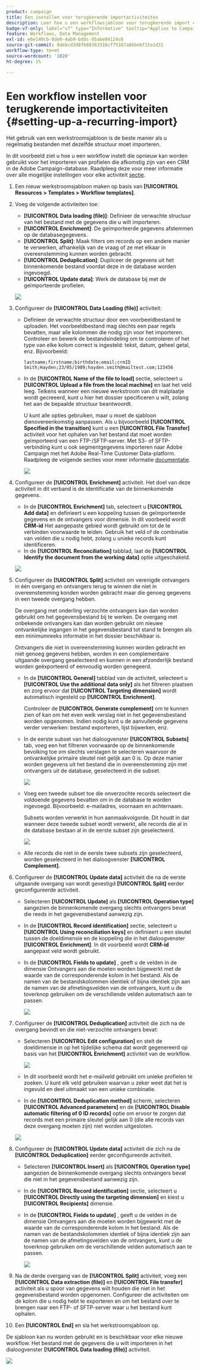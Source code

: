 ```yaml
---
product: campaign
title: Een instellen voor terugkerende importactiviteiten
description: Leer hoe u een workflowsjabloon voor terugkerende import configureert
badge-v7-only: label="v7" type="Informative" tooltip="Applies to Campaign Classic v7 only"
feature: Workflows, Data Management
exl-id: e6e140cb-8de0-4ab9-bddc-95abe04124c6
source-git-commit: 8debcd3d8fb883b3316cf75187a86bebf15a1d31
workflow-type: tm+mt
source-wordcount: '1020'
ht-degree: 1%

---
```


# Een workflow instellen voor terugkerende importactiviteiten {#setting-up-a-recurring-import}



Het gebruik van een werkstroomsjabloon is de beste manier als u regelmatig bestanden met dezelfde structuur moet importeren.

In dit voorbeeld ziet u hoe u een workflow instelt die opnieuw kan worden gebruikt voor het importeren van profielen die afkomstig zijn van een CRM in de Adobe Campaign-database. Raadpleeg deze voor meer informatie over alle mogelijke instellingen voor elke activiteit [sectie](about-activities.md).

1. Een nieuw werkstroomsjabloon maken op basis van **[!UICONTROL Resources > Templates > Workflow templates]**.
1. Voeg de volgende activiteiten toe:

   * **[!UICONTROL Data loading (file)]**: Definieer de verwachte structuur van het bestand met de gegevens die u wilt importeren.
   * **[!UICONTROL Enrichment]**: De geïmporteerde gegevens afstemmen op de databasegegevens.
   * **[!UICONTROL Split]**: Maak filters om records op een andere manier te verwerken, afhankelijk van de vraag of ze met elkaar in overeenstemming kunnen worden gebracht.
   * **[!UICONTROL Deduplication]**: Dupliceer de gegevens uit het binnenkomende bestand voordat deze in de database worden ingevoegd.
   * **[!UICONTROL Update data]**: Werk de database bij met de geïmporteerde profielen.

   ![](assets/import_template_example0.png)

1. Configureer de **[!UICONTROL Data Loading (file)]** activiteit:

   * Definieer de verwachte structuur door een voorbeeldbestand te uploaden. Het voorbeeldbestand mag slechts een paar regels bevatten, maar alle kolommen die nodig zijn voor het importeren. Controleer en bewerk de bestandsindeling om te controleren of het type van elke kolom correct is ingesteld: tekst, datum, geheel getal, enz. Bijvoorbeeld:

      ```
      lastname;firstname;birthdate;email;crmID
      Smith;Hayden;23/05/1989;hayden.smith@mailtest.com;123456
      ```

   * In de **[!UICONTROL Name of the file to load]** sectie, selecteert u **[!UICONTROL Upload a file from the local machine]** en laat het veld leeg. Telkens wanneer een nieuwe werkstroom van dit malplaatje wordt gecreeerd, kunt u hier het dossier specificeren u wilt, zolang het aan de bepaalde structuur beantwoordt.

      U kunt alle opties gebruiken, maar u moet de sjabloon dienovereenkomstig aanpassen. Als u bijvoorbeeld **[!UICONTROL Specified in the transition]** kunt u een **[!UICONTROL File Transfer]** activiteit voor het ophalen van het bestand dat moet worden geïmporteerd van een FTP-/SFTP-server. Met S3- of SFTP-verbinding kunt u ook segmentgegevens importeren naar Adobe Campaign met het Adobe Real-Time Customer Data-platform. Raadpleeg de volgende secties voor meer informatie [documentatie](https://experienceleague.adobe.com/docs/experience-platform/destinations/catalog/email-marketing/adobe-campaign.html).

      ![](assets/import_template_example1.png)

1. Configureer de **[!UICONTROL Enrichment]** activiteit. Het doel van deze activiteit in dit verband is de identificatie van de binnenkomende gegevens.

   * In de **[!UICONTROL Enrichment]** tab, selecteert u **[!UICONTROL Add data]** en definieert u een koppeling tussen de geïmporteerde gegevens en de ontvangers voor dimensie. In dit voorbeeld wordt **CRM-id** Het aangepaste gebied wordt gebruikt om tot de te verbinden voorwaarde te leiden. Gebruik het veld of de combinatie van velden die u nodig hebt, zolang u unieke records kunt identificeren.
   * In de **[!UICONTROL Reconciliation]** tabblad, laat de **[!UICONTROL Identify the document from the working data]** optie uitgeschakeld.

   ![](assets/import_template_example2.png)

1. Configureer de **[!UICONTROL Split]** activiteit om verenigde ontvangers in één overgang en ontvangers terug te winnen die niet in overeenstemming konden worden gebracht maar die genoeg gegevens in een tweede overgang hebben.

   De overgang met onderling verzochte ontvangers kan dan worden gebruikt om het gegevensbestand bij te werken. De overgang met onbekende ontvangers kan dan worden gebruikt om nieuwe ontvankelijke ingangen in het gegevensbestand tot stand te brengen als een minimumreeks informatie in het dossier beschikbaar is.

   Ontvangers die niet in overeenstemming kunnen worden gebracht en niet genoeg gegevens hebben, worden in een complementaire uitgaande overgang geselecteerd en kunnen in een afzonderlijk bestand worden geëxporteerd of eenvoudig worden genegeerd.

   * In de **[!UICONTROL General]** tabblad van de activiteit, selecteert u **[!UICONTROL Use the additional data only]** als het filtreren plaatsen en zorg ervoor dat **[!UICONTROL Targeting dimension]** wordt automatisch ingesteld op **[!UICONTROL Enrichment]**.

      Controleer de **[!UICONTROL Generate complement]** om te kunnen zien of kan om het even welk verslag niet in het gegevensbestand worden opgenomen. Indien nodig kunt u de aanvullende gegevens verder verwerken: bestand exporteren, lijst bijwerken, enz.

   * In de eerste subset van het dialoogvenster **[!UICONTROL Subsets]** tab, voeg een het filtreren voorwaarde op de binnenkomende bevolking toe om slechts verslagen te selecteren waarvoor de ontvankelijke primaire sleutel niet gelijk aan 0 is. Op deze manier worden gegevens uit het bestand die in overeenstemming zijn met ontvangers uit de database, geselecteerd in die subset.

      ![](assets/import_template_example3.png)

   * Voeg een tweede subset toe die onverzochte records selecteert die voldoende gegevens bevatten om in de database te worden ingevoegd. Bijvoorbeeld: e-mailadres, voornaam en achternaam.

      Subsets worden verwerkt in hun aanmaakvolgorde. Dit houdt in dat wanneer deze tweede subset wordt verwerkt, alle records die al in de database bestaan al in de eerste subset zijn geselecteerd.

      ![](assets/import_template_example3_2.png)

   * Alle records die niet in de eerste twee subsets zijn geselecteerd, worden geselecteerd in het dialoogvenster **[!UICONTROL Complement]**.

1. Configureer de **[!UICONTROL Update data]** activiteit die na de eerste uitgaande overgang van wordt gevestigd **[!UICONTROL Split]** eerder geconfigureerde activiteit.

   * Selecteren **[!UICONTROL Update]** als **[!UICONTROL Operation type]** aangezien de binnenkomende overgang slechts ontvangers bevat die reeds in het gegevensbestand aanwezig zijn.
   * In de **[!UICONTROL Record identification]** sectie, selecteert u **[!UICONTROL Using reconciliation keys]** en definieert u een sleutel tussen de doeldimensie en de koppeling die in het dialoogvenster **[!UICONTROL Enrichment]**. In dit voorbeeld wordt **CRM-id** aangepast veld wordt gebruikt.
   * In de **[!UICONTROL Fields to update]** , geeft u de velden in de dimensie Ontvangers aan die moeten worden bijgewerkt met de waarde van de corresponderende kolom in het bestand. Als de namen van de bestandskolommen identiek of bijna identiek zijn aan de namen van de afmetingsvelden van de ontvangers, kunt u de toverknop gebruiken om de verschillende velden automatisch aan te passen.

      ![](assets/import_template_example6.png)

1. Configureer de **[!UICONTROL Deduplication]** activiteit die zich na de overgang bevindt en die niet-verzochte ontvangers bevat:

   * Selecteren **[!UICONTROL Edit configuration]** en stelt de doeldimensie in op het tijdelijke schema dat wordt gegenereerd op basis van het **[!UICONTROL Enrichment]** activiteit van de workflow.

      ![](assets/import_template_example4.png)

   * In dit voorbeeld wordt het e-mailveld gebruikt om unieke profielen te zoeken. U kunt elk veld gebruiken waarvan u zeker weet dat het is ingevuld en deel uitmaakt van een unieke combinatie.
   * In de **[!UICONTROL Deduplication method]** scherm, selecteren **[!UICONTROL Advanced parameters]** en de **[!UICONTROL Disable automatic filtering of 0 ID records]** optie om ervoor te zorgen dat records met een primaire sleutel gelijk aan 0 (die alle records van deze overgang moeten zijn) niet worden uitgesloten.

   ![](assets/import_template_example7.png)

1. Configureer de **[!UICONTROL Update data]** activiteit die zich na de **[!UICONTROL Deduplication]** eerder geconfigureerde activiteit.

   * Selecteren **[!UICONTROL Insert]** als **[!UICONTROL Operation type]** aangezien de binnenkomende overgang slechts ontvangers bevat die niet in het gegevensbestand aanwezig zijn.
   * In de **[!UICONTROL Record identification]** sectie, selecteert u **[!UICONTROL Directly using the targeting dimension]** en kiest u **[!UICONTROL Recipients]** dimensie.
   * In de **[!UICONTROL Fields to update]** , geeft u de velden in de dimensie Ontvangers aan die moeten worden bijgewerkt met de waarde van de corresponderende kolom in het bestand. Als de namen van de bestandskolommen identiek of bijna identiek zijn aan de namen van de afmetingsvelden van de ontvangers, kunt u de toverknop gebruiken om de verschillende velden automatisch aan te passen.

      ![](assets/import_template_example8.png)

1. Na de derde overgang van de **[!UICONTROL Split]** activiteit, voeg een **[!UICONTROL Data extraction (file)]** en **[!UICONTROL File transfer]** activiteit als u spoor van gegevens wilt houden die niet in het gegevensbestand worden opgenomen. Configureer die activiteiten om de kolom die u nodig hebt te exporteren en om het bestand over te brengen naar een FTP- of SFTP-server waar u het bestand kunt ophalen.
1. Een **[!UICONTROL End]** en sla het werkstroomsjabloon op.

De sjabloon kan nu worden gebruikt en is beschikbaar voor elke nieuwe workflow. Het bestand met de gegevens die u wilt importeren in het dialoogvenster **[!UICONTROL Data loading (file)]** activiteit.

![](assets/import_template_example9.png)
